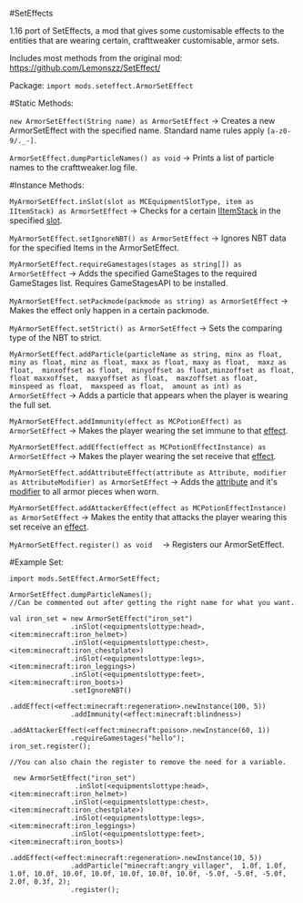 #SetEffects

1.16 port of SetEffects, a mod that gives some customisable effects to the entities that are wearing certain, crafttweaker customisable, armor sets.

Includes most methods from the original mod: https://github.com/Lemonszz/SetEffect/

Package: `import mods.seteffect.ArmorSetEffect`

#Static Methods:

`new ArmorSetEffect(String name) as ArmorSetEffect` -> Creates a new ArmorSetEffect with the specified name. Standard name rules apply `[a-z0-9/._-]`.

`ArmorSetEffect.dumpParticleNames() as void` -> Prints a list of particle names to the crafttweaker.log file.

#Instance Methods: 

`MyArmorSetEffect.inSlot(slot as MCEquipmentSlotType, item as IItemStack) as ArmorSetEffect` -> Checks for a certain [IItemStack](https://docs.blamejared.com/1.16/en/vanilla/api/items/IItemStack) in the specified [slot](https://docs.blamejared.com/1.16/en/vanilla/api/util/MCEquipmentSlotType).

`MyArmorSetEffect.setIgnoreNBT() as ArmorSetEffect` -> Ignores NBT data for the specified Items in the ArmorSetEffect.

`MyArmorSetEffect.requireGamestages(stages as string[]) as ArmorSetEffect` -> Adds the specified GameStages to the required GameStages list. Requires GameStagesAPI to be installed.

`MyArmorSetEffect.setPackmode(packmode as string) as ArmorSetEffect` -> Makes the effect only happen in a certain packmode. 

`MyArmorSetEffect.setStrict() as ArmorSetEffect` -> Sets the comparing type of the NBT to strict.

`MyArmorSetEffect.addParticle(particleName as string, minx as float, miny as float, minz as float, maxx as float, maxy as float,  maxz as float,  minxoffset as float,  minyoffset as float,minzoffset as float, float maxxoffset,  maxyoffset as float,  maxzoffset as float,  minspeed as float,  maxspeed as float,  amount as int) as ArmorSetEffect` -> Adds a particle that appears when the player is wearing the full set.

`MyArmorSetEffect.addImmunity(effect as MCPotionEffect) as ArmorSetEffect` -> Makes the player wearing the set immune to that [effect](https://docs.blamejared.com/1.16/en/vanilla/api/potions/MCPotionEffect).

`MyArmorSetEffect.addEffect(effect as MCPotionEffectInstance) as ArmorSetEffect` -> Makes the player wearing the set receive that [effect](https://docs.blamejared.com/1.16/en/vanilla/api/potions/MCPotionEffectInstance).

`MyArmorSetEffect.addAttributeEffect(attribute as Attribute, modifier as AttributeModifier) as ArmorSetEffect` -> Adds the [attribute](https://docs.blamejared.com/1.16/en/vanilla/api/entity/Attribute) and it's [modifier](https://docs.blamejared.com/1.16/en/vanilla/api/entity/AttributeModifier) to all armor pieces when worn.

`MyArmorSetEffect.addAttackerEffect(effect as MCPotionEffectInstance) as ArmorSetEffect` -> Makes the entity that attacks the player wearing this set receive an [effect](https://docs.blamejared.com/1.16/en/vanilla/api/potions/MCPotionEffectInstance).

`MyArmorSetEffect.register() as void  ` -> Registers our ArmorSetEffect.



#Example Set:
`````
import mods.SetEffect.ArmorSetEffect;

ArmorSetEffect.dumpParticleNames(); 
//Can be commented out after getting the right name for what you want.

val iron_set = new ArmorSetEffect("iron_set")
               .inSlot(<equipmentslottype:head>, <item:minecraft:iron_helmet>)
               .inSlot(<equipmentslottype:chest>, <item:minecraft:iron_chestplate>)
               .inSlot(<equipmentslottype:legs>, <item:minecraft:iron_leggings>)
               .inSlot(<equipmentslottype:feet>, <item:minecraft:iron_boots>)
               .setIgnoreNBT()
               .addEffect(<effect:minecraft:regeneration>.newInstance(100, 5))
               .addImmunity(<effect:minecraft:blindness>)
               .addAttackerEffect(<effect:minecraft:poison>.newInstance(60, 1))
               .requireGamestages("hello");
iron_set.register();

//You can also chain the register to remove the need for a variable.

 new ArmorSetEffect("iron_set")
                .inSlot(<equipmentslottype:head>, <item:minecraft:iron_helmet>)
               .inSlot(<equipmentslottype:chest>, <item:minecraft:iron_chestplate>)
               .inSlot(<equipmentslottype:legs>, <item:minecraft:iron_leggings>)
               .inSlot(<equipmentslottype:feet>, <item:minecraft:iron_boots>)
               .addEffect(<effect:minecraft:regeneration>.newInstance(10, 5))
               .addParticle("minecraft:angry_villager",  1.0f, 1.0f, 1.0f, 10.0f, 10.0f, 10.0f, 10.0f, 10.0f, 10.0f, -5.0f, -5.0f, -5.0f, 2.0f, 0.3f, 2);
               .register();

`````